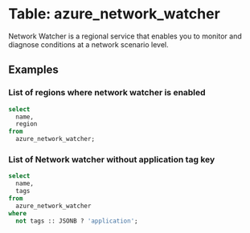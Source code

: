 # Table: azure_network_watcher

Network Watcher is a regional service that enables you to monitor and diagnose conditions at a network scenario level.

## Examples

### List of regions where network watcher is enabled

```sql
select
  name,
  region
from
  azure_network_watcher;
```

### List of Network watcher without application tag key

```sql
select
  name,
  tags
from
  azure_network_watcher
where
  not tags :: JSONB ? 'application';
```